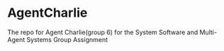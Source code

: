 # AgentCharlie
The repo for Agent Charlie(group 6) for the System Software and Multi-Agent Systems Group Assignment 
